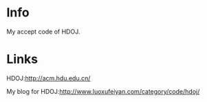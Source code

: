 Info
====

My accept code of HDOJ.

Links
====
HDOJ:http://acm.hdu.edu.cn/

My blog for HDOJ:http://www.luoxufeiyan.com/category/code/hdoj/
